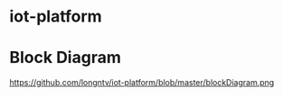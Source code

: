 # iot-platform
# Block Diagram
https://github.com/longntv/iot-platform/blob/master/blockDiagram.png
